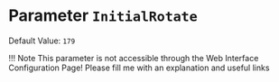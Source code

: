 # Parameter `InitialRotate`
Default Value: `179`

!!! Note
    This parameter is not accessible through the Web Interface Configuration Page!
Please fill me with an explanation and useful links
